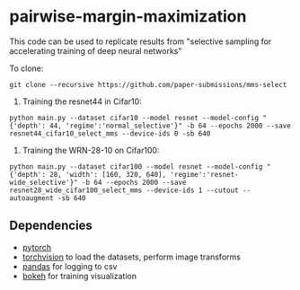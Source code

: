 # pairwise-margin-maximization

This code can be used to replicate results from "selective sampling for accelerating  training of deep neural networks"
 
 To clone:
 ```
 git clone --recursive https://github.com/paper-submissions/mms-select
 ```

    
1) Training the resnet44 in Cifar10:
```
python main.py --dataset cifar10 --model resnet --model-config "{'depth': 44, 'regime':'normal_selective'}" -b 64 --epochs 2000 --save resnet44_cifar10_select_mms --device-ids 0 -sb 640
```
1) Training the WRN-28-10 on Cifar100:
```
python main.py --dataset cifar100 --model resnet --model-config "{'depth': 28, 'width': [160, 320, 640], 'regime':'resnet-wide_selective'}" -b 64 --epochs 2000 --save resnet28_wide_cifar100_select_mms --device-ids 1 --cutout --autoaugment -sb 640
```

## Dependencies

- [pytorch](<http://www.pytorch.org>)
- [torchvision](<https://github.com/pytorch/vision>) to load the datasets, perform image transforms
- [pandas](<http://pandas.pydata.org/>) for logging to csv
- [bokeh](<http://bokeh.pydata.org>) for training visualization

